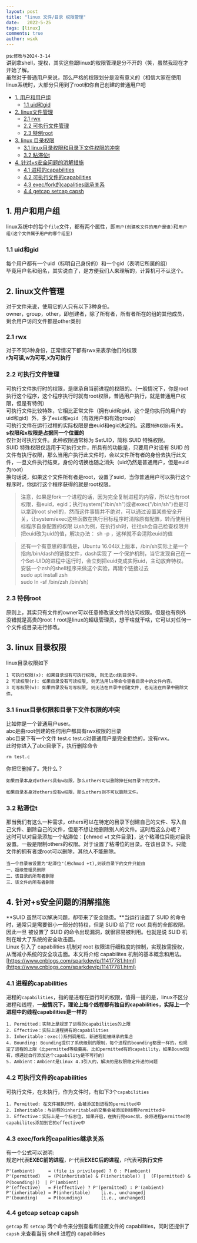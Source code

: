 ```yaml
---
layout: post
title: "linux 文件/目录 权限管理"
date:   2022-5-25
tags: [linux]
comments: true
author: wsxk
---
```


ps:`修改与2024-3-14`<br>
讲到拿shell，提权，其实这些跟linux的权限管理是分不开的（笑，虽然我现在才开始了解。<br>
虽然对于普通用户来说，那么严格的权限划分是没有意义的（相信大家在使用linux系统时，大部分只用到了root和你自己创建的普通用户吧<br>

- [1. 用户和用户组](#1-用户和用户组)
  - [1.1 uid和gid](#11-uid和gid)
- [2. linux文件管理](#2-linux文件管理)
  - [2.1 rwx](#21-rwx)
  - [2.2 可执行文件管理](#22-可执行文件管理)
  - [2.3 特例root](#23-特例root)
- [3. linux 目录权限](#3-linux-目录权限)
  - [3.1 linux目录权限和目录下文件权限的冲突](#31-linux目录权限和目录下文件权限的冲突)
  - [3.2 粘滞位t](#32-粘滞位t)
- [4. 针对+s安全问题的消解措施](#4-针对s安全问题的消解措施)
  - [4.1 进程的capabilities](#41-进程的capabilities)
  - [4.2 可执行文件的capabilities](#42-可执行文件的capabilities)
  - [4.3 exec/fork的capalities继承关系](#43-execfork的capalities继承关系)
  - [4.4 getcap setcap capsh](#44-getcap-setcap-capsh)

## 1. 用户和用户组<br>
linux系统中的每个`file`文件，都有两个属性，即`用户(创建改文件的用户是谁)`和`用户组(这个文件属于用户的哪个组里)`<br>

### 1.1 uid和gid<br>
每个用户都有一个uid（标明自己身份的）和一个gid（表明它所属的组）<br>
毕竟用户名和组名，其实说白了，是方便我们人来理解的，计算机可不认这个。<br>

## 2. linux文件管理<br>
对于文件来说，使用它的人只有以下3种身份。<br>
owner，group，other，即创建者，除了所有者，所有者所在的组的其他成员，剩余用户访问文件都是other类别<br>

### 2.1 rwx<br>
对于不同3种身份，正常情况下都有rwx来表示他们的权限<br>
**r为可读,w为可写,x为可执行**<br>

### 2.2 可执行文件管理<br>
可执行文件执行时的权限，是继承自当前进程的权限的。（一般情况下，你是root执行这个程序，这个程序执行时就有root权限，普通用户执行，就是普通用户权限，但是有特例）<br>
可执行文件比较特殊，它相比正常文件（拥有uid和gid，这个是你执行的用户的uid和gid）外，多了`euid`和`egid`（有效用户和有效group）<br>
可执行文件在运行过程的实际权限是由euid和egid决定的。这跟`特殊权限s`有关。<br>
**s权限和x权限是占据同一个位置的**<br>
仅针对可执行文件。此种权限通常称为 SetUID，简称 SUID 特殊权限。<br>
SUID 特殊权限仅适用于可执行文件，所具有的功能是，只要用户对设有 SUID 的文件有执行权限，那么当用户执行此文件时，会以文件所有者的身份去执行此文件，一旦文件执行结束，身份的切换也随之消失（uid仍然是普通用户，但是euid为root）<br>
换句话说，如果这个文件所有者是root，设置了suid，当你普通用户可以执行这个程序时，你运行这个程序获得的就是root权限。<br>

>注意，如果是fork一个进程的话，因为完全复制进程的内容，所以也有root权限，指euid，egid；执行system("/bin/sh")或者exec("/bin/sh")也是可以拿到root shell的，然而这件事情并不绝对，可以通过设置某些安全开关，让system/exec这些函数在执行目标程序时清除原有配置，转而使用目标程序自身配置的权限
以sh为例，在执行sh时，往往sh会自己检查权限并把euid改为uid的值，解决办法： sh -p ，这样就不会清除euid的值


>还有一个有意思的事情是，Ubuntu 16.04以上版本，/bin/sh实际上是一个指向/bin/dash的链接文件，dash实现了 一个保护机制，当它发现自己在一个Set-UID的进程中运行时，会立刻把euid变成实际uid，主动放弃特权。安装一个zsh的shell程序来做这个实验，再建个链接过去<br>
sudo apt install zsh<br>
sudo ln -sf /bin/zsh /bin/sh）<br>


### 2.3 特例root<br>
原则上，其实只有文件的owner可以任意修改该文件的访问权限。但是也有例外<br>
没错就是高贵的root！root是linux的超级管理员，想干啥就干啥，它可以对任何一个文件或目录进行修改。<br>

## 3. linux 目录权限<br>
linux目录权限如下

    1 可执行权限(x): 如果目录没有可执行权限, 则无法cd到目录中。
    2 可读权限(r): 如果目录没有可读权限, 则无法用ls等命令查看目录中的文件内容。
    3 可写权限(w): 如果目录没有可写权限, 则无法在目录中创建文件, 也无法在目录中删除文件。

### 3.1 linux目录权限和目录下文件权限的冲突<br>
比如你是一个普通用户user。<br>
abc是由root创建的任何用户都具有rwx权限的目录<br>
abc目录下有一个文件 test.c test.c对普通用户是完全拒绝的，没有rwx。<br>
此时你进入了abc目录下，执行删除命令

    rm test.c

你把它删掉了。凭什么？

    如果目录本身对others具有w权限，那么others可以删除掉任何目录下的文件。
    
    如果目录本身对others没有w权限，那么others则不可以删除文件。

### 3.2 粘滞位t<br>
那当我们有这么一种需求，others可以在特定的目录下创建自己的文件、写入自己文件、删除自己的文件，但是不想让他删除别人的文件。这时后这么办呢？<br>
这时可以对目录添加一个粘滞位：【chmod +t 文件目录】，这个粘滞位只能对目录设置。一般是限制others的权限。对于设置了粘滞位的目录。在该目录下。只能文件的拥有者或root可以删除，其他人不能删除。


    当一个目录被设置为"粘滞位"(用chmod +t),则该目录下的文件只能由
    一、超级管理员删除
    二、该目录的所有者删除
    三、该文件的所有者删除

## 4. 针对+s安全问题的消解措施<br>
**SUID 虽然可以解决问题，却带来了安全隐患。**当运行设置了 SUID 的命令时，通常只是需要很小一部分的特权，但是 SUID 给了它 root 具有的全部权限。因此一旦 被设置了 SUID 的命令出现漏洞，就很容易被利用。也就是说 SUID 机制在增大了系统的安全攻击面。<br>
Linux 引入了 capabilities 机制对 root 权限进行细粒度的控制，实现按需授权，从而减小系统的安全攻击面。本文将介绍 capabilites 机制的基本概念和用法。<br>
[https://www.cnblogs.com/sparkdev/p/11417781.html](https://www.cnblogs.com/sparkdev/p/11417781.html)<br>

### 4.1 进程的capabilities<br>
进程的`capabilities`，指的是进程在运行时的权限，值得一提的是，linux不区分进程和线程，**一般情况下，理论上每个线程都有独自的capabilities，实际上一个进程中的线程capabilities是一样的**<br>

```
1. Permitted：实际上是规定了进程的capabilities的上限
2. Effective：实际上进程拥有的capabilities
3. Inheritable：exec()系列调用后，新进程能被继承的集合
4. Bounding: Bounding提供了系统级别的限制，每个进程的bounding都是一样的，也规定了进程的上限（比permitted等级要高，比如permitted有的capability，如果Bound没有，想通过自行添加这个capability是不可行的）
5. Ambient：Ambient是Linux 4.3引入的，解决的是权限稳定传递的问题
```

### 4.2 可执行文件的capabilities<br>
可执行文件，在未执行，作为文件时，有如下3个`capabilities`<br>
```
1. Permitted: 在文件被执行时，会被添加到进程的permitted中
2. Inheritable：与进程的inheritable的交集会被添加到线程Permitted中
3. Effective：实际上是一个标志位，如果开启，在执行完exec后，会将进程permitted的capabilites添加到它的effective中
```

### 4.3 exec/fork的capalities继承关系<br>
有一个公式可以说明:<br>
规定`P`代表**EXEC前的进程**，`P'`代表**EXEC后的进程**，`F`代表**可执行文件**<br>
```
P'(ambient)     = (file is privileged) ? 0 : P(ambient)
P'(permitted)   = (P(inheritable) & F(inheritable)) |  (F(permitted) & P(bounding))） | P'(ambient)
P'(effective)   = F(effective) ? P'(permitted) : P'(ambient)
P'(inheritable) = P(inheritable)    [i.e., unchanged]
P'(bounding)    = P(bounding)       [i.e., unchanged]
```

### 4.4 getcap setcap capsh<br>
`getcap` 和 `setcap` 两个命令来分别查看和设置文件的 capabilities，同时还提供了 `capsh` 来查看当前 shell 进程的 capabilities<br>